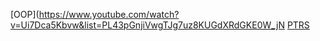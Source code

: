 [OOP](https://www.youtube.com/watch?v=Ui7Dca5Kbvw&list=PL43pGnjiVwgTJg7uz8KUGdXRdGKE0W_jN
[PTRS](https://www.youtube.com/watch?v=mOPYyqSkPO0&list=PL43pGnjiVwgSSRlwfahAuIqoJ8TfDIlHq)